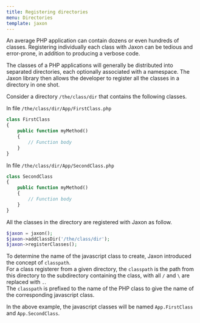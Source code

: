 ```yaml
---
title: Registering directories
menu: Directories
template: jaxon
---
```


An average PHP application can contain dozens or even hundreds of classes. Registering individually each class with Jaxon can be tedious and error-prone, in addition to producing a verbose code.

The classes of a PHP applications will generally be distributed into separated directories, each optionally associated with a namespace.
The Jaxon library then allows the developer to register all the classes in a directory in one shot.

Consider a directory `/the/class/dir` that contains the following classes.

In file `/the/class/dir/App/FirstClass.php`

```php
class FirstClass
{
    public function myMethod()
    {
        // Function body
    }
}
```

In file `/the/class/dir/App/SecondClass.php`

```php
class SecondClass
{
    public function myMethod()
    {
        // Function body
    }
}
```

All the classes in the directory are registered with Jaxon as follow.

```php
$jaxon = jaxon();
$jaxon->addClassDir('/the/class/dir');
$jaxon->registerClasses();
```

To determine the name of the javascript class to create, Jaxon introduced the concept of `classpath`.  
For a class registerer from a given directory, the `classpath` is the path from this directory to the subdirectory containing the class, with all `/` and `\` are replaced with `.`.  
The `classpath` is prefixed to the name of the PHP class to give the name of the corresponding javascript class.

In the above example, the javascript classes will be named `App.FirstClass` and  `App.SecondClass`.
